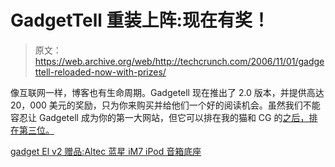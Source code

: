 # GadgetTell 重装上阵:现在有奖！

> 原文：<https://web.archive.org/web/http://techcrunch.com/2006/11/01/gadgettell-reloaded-now-with-prizes/>

像互联网一样，博客也有生命周期。Gadgetell 现在推出了 2.0 版本，并提供高达 20，000 美元的奖励，只为你来购买并给他们一个好的阅读机会。虽然我们不能容忍让 Gadgetell 成为你的第一大网站，但它可以排在我的猫和 CG 的[之后，排在第三位。](https://web.archive.org/web/20150227050204/http://www.stuffonmycat.com/)

[gadget El v2 赠品:Altec 蓝星 iM7 iPod 音箱底座](https://web.archive.org/web/20150227050204/http://www.gadgetell.com/2006/10/gadgetell-v2-giveaway-altec-lansing-im7-ipod-speaker-dock/)